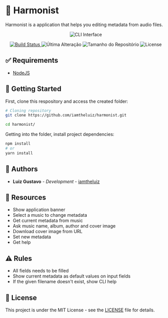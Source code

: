 # 🎵 Harmonist

Harmonist is a application that helps you editing metadata from audio files.

<p align="center">
  <img src="https://github.com/iamtheluiz/harmonist/blob/master/docs/cli.png?raw=true" alt="CLI Interface" />
</p>

<p align="center">
  <a href="https://travis-ci.org/github/iamtheluiz/harmonist">
    <img alt="Build Status" src="https://travis-ci.org/iamtheluiz/harmonist.svg?branch=master" />
  </a>
  <img alt="Última Alteração" src="https://img.shields.io/github/last-commit/iamtheluiz/harmonist" />
  <img alt="Tamanho do Repositório" src="https://img.shields.io/github/repo-size/iamtheluiz/harmonist" />
  <img alt="License" src="https://img.shields.io/badge/license-MIT-brightgreen" />
</p>

## ✅ Requirements

- [NodeJS](https://nodejs.org/)

## 🏃 Getting Started

First, clone this respository and access the created folder:

```bash
# Cloning repository
git clone https://github.com/iamtheluiz/harmonist.git

cd harmonist/
```

Getting into the folder, install project dependencies:

```bash
npm install
# or
yarn install
```

## 💼 Authors

* **Luiz Gustavo** - *Development* - [iamtheluiz](https://github.com/iamtheluiz)

## 📝 Resources

* Show application banner
* Select a music to change metadata
* Get current metadata from music
* Ask music name, album, author and cover image
* Download cover image from URL
* Set new metadata
* Get help

## ⚠️ Rules

* All fields needs to be filled
* Show current metadata as default values on input fields
* If the given filename doesn't exist, show CLI help

## 📃 License

This project is under the MIT License - see the [LICENSE](LICENSE) file for details.
